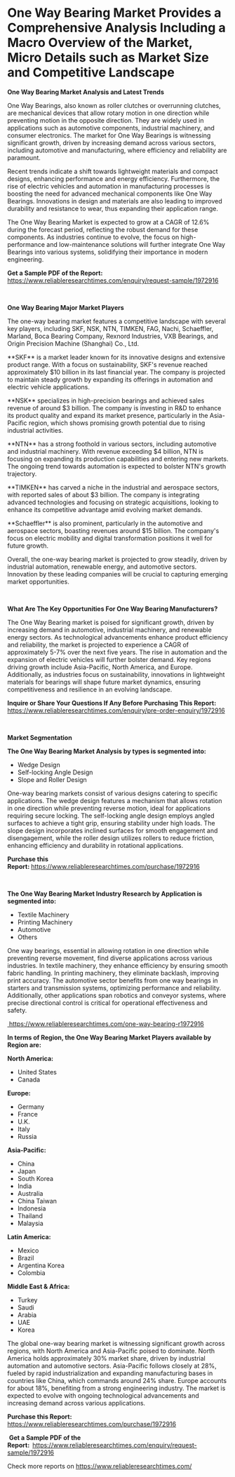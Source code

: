<p><h1>One Way Bearing Market Provides a Comprehensive Analysis Including a Macro Overview of the Market, Micro Details such as Market Size and Competitive Landscape</h1></p><p><strong>One Way Bearing Market Analysis and Latest Trends</strong></p>
<p><p>One Way Bearings, also known as roller clutches or overrunning clutches, are mechanical devices that allow rotary motion in one direction while preventing motion in the opposite direction. They are widely used in applications such as automotive components, industrial machinery, and consumer electronics. The market for One Way Bearings is witnessing significant growth, driven by increasing demand across various sectors, including automotive and manufacturing, where efficiency and reliability are paramount.</p><p>Recent trends indicate a shift towards lightweight materials and compact designs, enhancing performance and energy efficiency. Furthermore, the rise of electric vehicles and automation in manufacturing processes is boosting the need for advanced mechanical components like One Way Bearings. Innovations in design and materials are also leading to improved durability and resistance to wear, thus expanding their application range.</p><p>The One Way Bearing Market is expected to grow at a CAGR of 12.6% during the forecast period, reflecting the robust demand for these components. As industries continue to evolve, the focus on high-performance and low-maintenance solutions will further integrate One Way Bearings into various systems, solidifying their importance in modern engineering.</p></p>
<p><strong>Get a Sample PDF of the Report:&nbsp;</strong> <a href="https://www.reliableresearchtimes.com/enquiry/request-sample/1972916?utm_campaign=2722&utm_medium=2&utm_source=Github&utm_content=ia&utm_term=09042025&utm_id=one-way-bearing">https://www.reliableresearchtimes.com/enquiry/request-sample/1972916</a></p>
<p>&nbsp;</p>
<p><strong>One Way Bearing Major Market Players</strong></p>
<p><p>The one-way bearing market features a competitive landscape with several key players, including SKF, NSK, NTN, TIMKEN, FAG, Nachi, Schaeffler, Marland, Boca Bearing Company, Rexnord Industries, VXB Bearings, and Origin Precision Machine (Shanghai) Co., Ltd.</p><p>**SKF** is a market leader known for its innovative designs and extensive product range. With a focus on sustainability, SKF's revenue reached approximately $10 billion in its last financial year. The company is projected to maintain steady growth by expanding its offerings in automation and electric vehicle applications.</p><p>**NSK** specializes in high-precision bearings and achieved sales revenue of around $3 billion. The company is investing in R&D to enhance its product quality and expand its market presence, particularly in the Asia-Pacific region, which shows promising growth potential due to rising industrial activities.</p><p>**NTN** has a strong foothold in various sectors, including automotive and industrial machinery. With revenue exceeding $4 billion, NTN is focusing on expanding its production capabilities and entering new markets. The ongoing trend towards automation is expected to bolster NTN's growth trajectory.</p><p>**TIMKEN** has carved a niche in the industrial and aerospace sectors, with reported sales of about $3 billion. The company is integrating advanced technologies and focusing on strategic acquisitions, looking to enhance its competitive advantage amid evolving market demands.</p><p>**Schaeffler** is also prominent, particularly in the automotive and aerospace sectors, boasting revenues around $15 billion. The company's focus on electric mobility and digital transformation positions it well for future growth.</p><p>Overall, the one-way bearing market is projected to grow steadily, driven by industrial automation, renewable energy, and automotive sectors. Innovation by these leading companies will be crucial to capturing emerging market opportunities.</p></p>
<p>&nbsp;</p>
<p><strong>What Are The Key Opportunities For One Way Bearing Manufacturers?</strong></p>
<p><p>The One Way Bearing market is poised for significant growth, driven by increasing demand in automotive, industrial machinery, and renewable energy sectors. As technological advancements enhance product efficiency and reliability, the market is projected to experience a CAGR of approximately 5-7% over the next five years. The rise in automation and the expansion of electric vehicles will further bolster demand. Key regions driving growth include Asia-Pacific, North America, and Europe. Additionally, as industries focus on sustainability, innovations in lightweight materials for bearings will shape future market dynamics, ensuring competitiveness and resilience in an evolving landscape.</p></p>
<p><strong>Inquire or Share Your Questions If Any Before Purchasing This Report:</strong> <a href="https://www.reliableresearchtimes.com/enquiry/pre-order-enquiry/1972916?utm_campaign=2722&utm_medium=2&utm_source=Github&utm_content=ia&utm_term=09042025&utm_id=one-way-bearing">https://www.reliableresearchtimes.com/enquiry/pre-order-enquiry/1972916</a></p>
<p>&nbsp;</p>
<p><strong>Market Segmentation</strong></p>
<p><strong>The One Way Bearing Market Analysis by types is segmented into:</strong></p>
<p><ul><li>Wedge Design</li><li>Self-locking Angle Design</li><li>Slope and Roller Design</li></ul></p>
<p><p>One-way bearing markets consist of various designs catering to specific applications. The wedge design features a mechanism that allows rotation in one direction while preventing reverse motion, ideal for applications requiring secure locking. The self-locking angle design employs angled surfaces to achieve a tight grip, ensuring stability under high loads. The slope design incorporates inclined surfaces for smooth engagement and disengagement, while the roller design utilizes rollers to reduce friction, enhancing efficiency and durability in rotational applications.</p></p>
<p><strong>Purchase this Report:&nbsp;</strong><a href="https://www.reliableresearchtimes.com/purchase/1972916?utm_campaign=2722&utm_medium=2&utm_source=Github&utm_content=ia&utm_term=09042025&utm_id=one-way-bearing">https://www.reliableresearchtimes.com/purchase/1972916</a></p>
<p>&nbsp;</p>
<p><strong>The One Way Bearing Market Industry Research by Application is segmented into:</strong></p>
<p><ul><li>Textile Machinery</li><li>Printing Machinery</li><li>Automotive</li><li>Others</li></ul></p>
<p><p>One way bearings, essential in allowing rotation in one direction while preventing reverse movement, find diverse applications across various industries. In textile machinery, they enhance efficiency by ensuring smooth fabric handling. In printing machinery, they eliminate backlash, improving print accuracy. The automotive sector benefits from one way bearings in starters and transmission systems, optimizing performance and reliability. Additionally, other applications span robotics and conveyor systems, where precise directional control is critical for operational effectiveness and safety.</p></p>
<p><a href="https://www.reliableresearchtimes.com/one-way-bearing-r1972916?utm_campaign=2722&utm_medium=2&utm_source=Github&utm_content=ia&utm_term=09042025&utm_id=one-way-bearing">&nbsp;https://www.reliableresearchtimes.com/one-way-bearing-r1972916</a></p>
<p><strong>In terms of Region, the One Way Bearing Market Players available by Region are:</strong></p>
<p>
    <p> <strong> North America: </strong>
        <ul>
            <li>United States</li>
            <li>Canada</li>
        </ul>
        </p> 
    <p> <strong> Europe: </strong>
        <ul>
            <li>Germany</li>
            <li>France</li>
            <li>U.K.</li>
            <li>Italy</li>
            <li>Russia</li>
        </ul>
        </p> 
    <p> <strong> Asia-Pacific: </strong>
        <ul>
            <li>China</li>
            <li>Japan</li>
            <li>South Korea</li>
            <li>India</li>
            <li>Australia</li>
            <li>China Taiwan</li>
            <li>Indonesia</li>
            <li>Thailand</li>
            <li>Malaysia</li>
        </ul>
        </p> 
    <p> <strong> Latin America: </strong>
        <ul>
            <li>Mexico</li>
            <li>Brazil</li>
            <li>Argentina Korea</li>
            <li>Colombia</li>
        </ul>
        </p> 
    <p> <strong> Middle East & Africa: </strong>
        <ul>
            <li>Turkey</li>
            <li>Saudi</li>
            <li>Arabia</li>
            <li>UAE</li>
            <li>Korea</li>
        </ul>
    </p>
    </p>
<p><p>The global one-way bearing market is witnessing significant growth across regions, with North America and Asia-Pacific poised to dominate. North America holds approximately 30% market share, driven by industrial automation and automotive sectors. Asia-Pacific follows closely at 28%, fueled by rapid industrialization and expanding manufacturing bases in countries like China, which commands around 24% share. Europe accounts for about 18%, benefiting from a strong engineering industry. The market is expected to evolve with ongoing technological advancements and increasing demand across various applications.</p></p>
<p><strong>Purchase this Report: </strong><a href="https://www.reliableresearchtimes.com/purchase/1972916?utm_campaign=2722&utm_medium=2&utm_source=Github&utm_content=ia&utm_term=09042025&utm_id=one-way-bearing">https://www.reliableresearchtimes.com/purchase/1972916</a></p>
<p>&nbsp;<strong>Get a Sample PDF of the Report:&nbsp;&nbsp;</strong><a href="https://www.reliableresearchtimes.com/enquiry/request-sample/1972916?utm_campaign=2722&utm_medium=2&utm_source=Github&utm_content=ia&utm_term=09042025&utm_id=one-way-bearing">https://www.reliableresearchtimes.com/enquiry/request-sample/1972916</a></p>
<p><strong></strong></p>
<p>Check more reports on <a href="https://www.reliableresearchtimes.com/?utm_campaign=2722&utm_medium=2&utm_source=Github&utm_content=ia&utm_term=09042025&utm_id=one-way-bearing">https://www.reliableresearchtimes.com/</a></p>